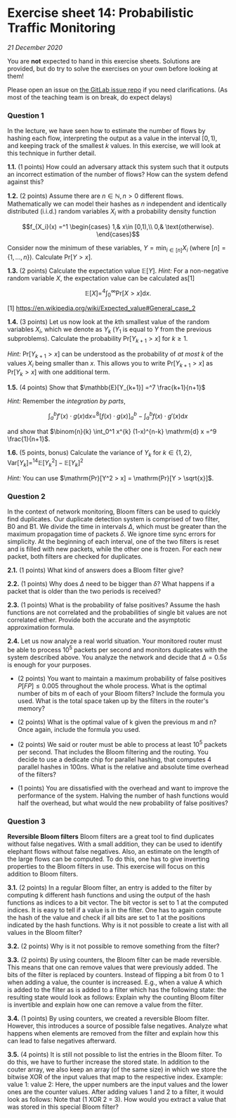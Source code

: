 # Exercise sheet 14: Probabilistic Traffic Monitoring

*21 December 2020*

You are **not** expected to hand in this exercise sheets.
Solutions are provided, but do try to solve the exercises on your own
before looking at them!

Please open an issue on [the GitLab issue repo](https://gitlab.inf.ethz.ch/PRV-PERRIG/netsec-course/netsec-2020-issues) if you need clarifications.
(As most of the teaching team is on break, do expect delays)


### Question 1
In the lecture, we have seen how to estimate the number of flows by
hashing each flow, interpreting the output as a value in the interval
\[0, 1), and keeping track of the smallest $`k`$ values. In this exercise,
we will look at this technique in further detail.

**1.1.** (1 points)
How could an adversary attack this system such that it outputs an
incorrect estimation of the number of flows? How can the system defend
against this?


**1.2.** (2 points)
Assume there are $`n\in\mathbb{N}, n > 0`$ different flows. Mathematically we
can model their hashes as $`n`$ independent and identically distributed
(i.i.d.) random variables $`X_i`$ with a probability density
function
```math
f_{X_i}(x) =^1
  \begin{cases}
        1,& x\in [0,1),\\
        0,& \text{otherwise}.
    \end{cases}
```
Consider now the minimum of these variables,
$`Y = \min_{i\in [n]}X_i`$ (where $`[n]=\{1, \dots, n\}`$). Calculate
$`\mathrm{Pr}[Y>x]`$.


**1.3.** (2 points)
Calculate the expectation value $`\mathbb{E}[Y]`$.
*Hint:* For a non-negative random variable $`X`$, the expectation value
can be calculated as[1]
```math
\mathbb{E}[X] =^4 \int_0^\infty \mathrm{Pr}[X > x]\mathrm{d}x.
```

[1] <https://en.wikipedia.org/wiki/Expected_value#General_case_2>


**1.4.** (3 points)
Let us now look at the $`k`$th smallest value of the random variables
$`X_i`$, which we denote as $`Y_k`$ ($`Y_1`$ is equal to $`Y`$ from the previous subproblems). Calculate
the probability $`\mathrm{Pr}[Y_{k+1} > x]`$ for $`k \geq 1`$.

*Hint:* $`\mathrm{Pr}[Y_{k+1} > x]`$ can be understood as the probability of
*at most* $`k`$ of the values $`X_i`$ being smaller than $`x`$.
This allows you to write $`\mathrm{Pr}[Y_{k+1} > x]`$ as
$`\mathrm{Pr}[Y_{k} > x]`$ with one additional term.


**1.5.** (4 points)
Show that
$`\mathbb{E}[Y_{k+1}] =^7 \frac{k+1}{n+1}`$

*Hint:* Remember the *integration by parts*,


```math
    \int_a^b f'(x) \cdot g(x) \mathrm{d} x =^8 \left[f(x)\cdot g(x)\right]_a^b - \int_a^b f(x) \cdot g'(x) \mathrm{d} x
```

and show that
$`\binom{n}{k} \int_0^1 x^{k} (1-x)^{n-k} \mathrm{d} x =^9 \frac{1}{n+1}`$.


**1.6.** (5 points, bonus)
Calculate the variance of $`Y_k`$ for $`k\in \{1, 2\}`$,
$`\mathrm{Var}[Y_k] =^{14} \mathbb{E}[Y_k^2] - \mathbb{E}[Y_k]^2`$

*Hint:* You can use $`\mathrm{Pr}[Y^2 > x] = \mathrm{Pr}[Y > \sqrt{x}]`$.


### Question 2
In the context of network monitoring, Bloom filters can be used to
quickly find duplicates. Our duplicate detection system is comprised of
two filter, B0 and B1. We divide the time in intervals *Δ*, which must
be greater than the maximum propagation time of packets *δ*. We ignore
time sync errors for simplicity. At the beginning of each interval, one
of the two filters is reset and is filled with new packets, while the
other one is frozen. For each new packet, both filters are checked for
duplicates.

**2.1.** (1 points)
What kind of answers does a Bloom filter give?


**2.2.** (1 points)
Why does *Δ* need to be bigger than *δ*? What happens if a packet that
is older than the two periods is received?


**2.3.** (1 points)
What is the probability of false positives? Assume the hash functions
are not correlated and the probabilities of single bit values are not
correlated either. Provide both the accurate and the asymptotic
approximation formula.


**2.4.**
Let us now analyze a real world situation. Your monitored router must be
able to process 10<sup>5</sup> packets per second and monitors
duplicates with the system described above. You analyze the network and
decide that *Δ* = 0.5*s* is enough for your purposes.

- (2 points) You want to maintain a maximum probability of false positives
$`P[FP] \leq 0.005`$ throughout the whole process. What is the optimal
number of bits m of each of your Bloom filters? Include the formula you
used. What is the total space taken up by the filters in the router's
memory?


- (2 points) What is the optimal value of k given the previous m and n? Once again,
include the formula you used.


- (2 points) We said or router must be able to process at least 10<sup>5</sup>
packets per second. That includes the Bloom filtering and the routing.
You decide to use a dedicate chip for parallel hashing, that computes 4
parallel hashes in 100*n*s. What is the relative and absolute time
overhead of the filters?


- (1 points) You are dissatisfied with the overhead and want to improve the
performance of the system. Halving the number of hash functions would
half the overhead, but what would the new probability of false
positives?


### Question 3
**Reversible Bloom filters**
Bloom filters are a great tool to find duplicates without false
negatives. With a small addition, they can be used to identify elephant
flows without false negatives. Also, an estimate on the length of the
large flows can be computed. To do this, one has to give inverting
properties to the Bloom filters in use. This exercise will focus on this
addition to Bloom filters.

**3.1.** (2 points)
In a regular Bloom filter, an entry is added to the filter by computing
k different hash functions and using the output of the hash functions as
indices to a bit vector. The bit vector is set to 1 at the computed
indices.
It is easy to tell if a value is in the filter. One has to again compute
the hash of the value and check if all bits are set to 1 at the
positions indicated by the hash functions.
Why is it not possible to create a list with all values in the Bloom
filter?


**3.2.** (2 points)
Why is it not possible to remove something from the filter?


**3.3.** (2 points)
By using counters, the Bloom filter can be made reversible. This means
that one can remove values that were previously added. The bits of the
filter is replaced by counters. Instead of flipping a bit from 0 to 1
when adding a value, the counter is increased. E.g., when a value A
which is added to the filter as is added to a filter which has the
following state: the resulting state would look as follows: Explain why
the counting Bloom filter is invertible and explain how one can remove a
value from the filter.


**3.4.** (1 points)
By using counters, we created a reversible Bloom filter. However, this
introduces a source of possible false negatives. Analyze what happens
when elements are removed from the filter and explain how this can lead
to false negatives afterward.


**3.5.** (4 points)
It is still not possible to list the entries in the Bloom filter. To do
this, we have to further increase the stored state. In addition to the
couter array, we also keep an array (of the same size) in which we store
the bitwise XOR of the input values that map to the respective index.
Example: value 1: value 2: Here, the upper numbers are the input values
and the lower ones are the counter values. After adding values 1 and 2
to a filter, it would look as follows: Note that (1 XOR 2 = 3).
How would you extract a value that was stored in this special Bloom
filter?
